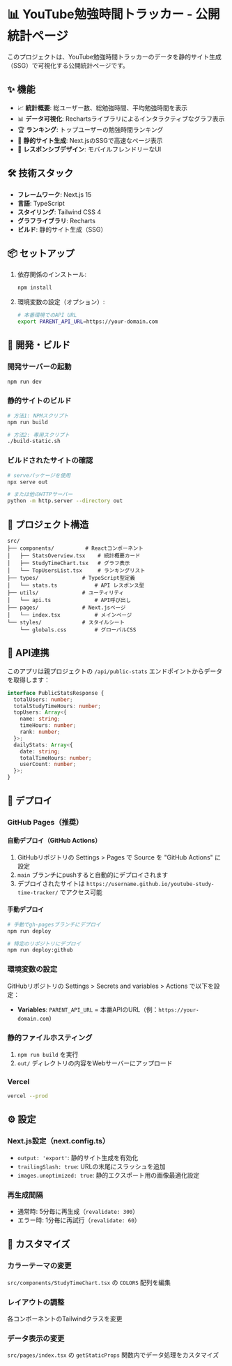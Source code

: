 # 📊 YouTube勉強時間トラッカー - 公開統計ページ

このプロジェクトは、YouTube勉強時間トラッカーのデータを静的サイト生成（SSG）で可視化する公開統計ページです。

## ✨ 機能

- 📈 **統計概要**: 総ユーザー数、総勉強時間、平均勉強時間を表示
- 📊 **データ可視化**: Rechartsライブラリによるインタラクティブなグラフ表示
- 🏆 **ランキング**: トップユーザーの勉強時間ランキング
- 🚀 **静的サイト生成**: Next.jsのSSGで高速なページ表示
- 📱 **レスポンシブデザイン**: モバイルフレンドリーなUI

## 🛠 技術スタック

- **フレームワーク**: Next.js 15
- **言語**: TypeScript
- **スタイリング**: Tailwind CSS 4
- **グラフライブラリ**: Recharts
- **ビルド**: 静的サイト生成（SSG）

## 📦 セットアップ

1. 依存関係のインストール:
   ```bash
   npm install
   ```

2. 環境変数の設定（オプション）:
   ```bash
   # 本番環境でのAPI URL
   export PARENT_API_URL=https://your-domain.com
   ```

## 🚀 開発・ビルド

### 開発サーバーの起動
```bash
npm run dev
```

### 静的サイトのビルド
```bash
# 方法1: NPMスクリプト
npm run build

# 方法2: 専用スクリプト
./build-static.sh
```

### ビルドされたサイトの確認
```bash
# serveパッケージを使用
npx serve out

# または他のHTTPサーバー
python -m http.server --directory out
```

## 📁 プロジェクト構造

```
src/
├── components/          # Reactコンポーネント
│   ├── StatsOverview.tsx    # 統計概要カード
│   ├── StudyTimeChart.tsx   # グラフ表示
│   └── TopUsersList.tsx     # ランキングリスト
├── types/              # TypeScript型定義
│   └── stats.ts            # API レスポンス型
├── utils/              # ユーティリティ
│   └── api.ts              # API呼び出し
├── pages/              # Next.jsページ
│   └── index.tsx           # メインページ
└── styles/             # スタイルシート
    └── globals.css         # グローバルCSS
```

## 🔌 API連携

このアプリは親プロジェクトの `/api/public-stats` エンドポイントからデータを取得します：

```typescript
interface PublicStatsResponse {
  totalUsers: number;
  totalStudyTimeHours: number;
  topUsers: Array<{
    name: string;
    timeHours: number;
    rank: number;
  }>;
  dailyStats: Array<{
    date: string;
    totalTimeHours: number;
    userCount: number;
  }>;
}
```

## 🚢 デプロイ

### GitHub Pages（推奨）

#### 自動デプロイ（GitHub Actions）
1. GitHubリポジトリの Settings > Pages で Source を "GitHub Actions" に設定
2. `main` ブランチにpushすると自動的にデプロイされます
3. デプロイされたサイトは `https://username.github.io/youtube-study-time-tracker/` でアクセス可能

#### 手動デプロイ
```bash
# 手動でgh-pagesブランチにデプロイ
npm run deploy

# 特定のリポジトリにデプロイ
npm run deploy:github
```

### 環境変数の設定
GitHubリポジトリの Settings > Secrets and variables > Actions で以下を設定：

- **Variables**: `PARENT_API_URL` = 本番APIのURL（例：`https://your-domain.com`）

### 静的ファイルホスティング
1. `npm run build` を実行
2. `out/` ディレクトリの内容をWebサーバーにアップロード

### Vercel
```bash
vercel --prod
```

## ⚙️ 設定

### Next.js設定（next.config.ts）
- `output: 'export'`: 静的サイト生成を有効化
- `trailingSlash: true`: URLの末尾にスラッシュを追加
- `images.unoptimized: true`: 静的エクスポート用の画像最適化設定

### 再生成間隔
- 通常時: 5分毎に再生成（`revalidate: 300`）
- エラー時: 1分毎に再試行（`revalidate: 60`）

## 🎨 カスタマイズ

### カラーテーマの変更
`src/components/StudyTimeChart.tsx` の `COLORS` 配列を編集

### レイアウトの調整
各コンポーネントのTailwindクラスを変更

### データ表示の変更
`src/pages/index.tsx` の `getStaticProps` 関数内でデータ処理をカスタマイズ
